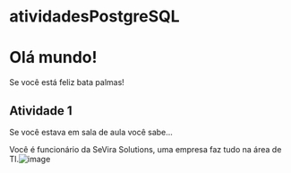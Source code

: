 # atividadesPostgreSQL

<h1>Olá mundo!</h1>

Se você está feliz bata palmas!

<h2>Atividade 1</h2>

Se você estava em sala de aula você sabe... 

Você é funcionário da SeVira Solutions, uma empresa faz tudo na área de TI.![image](https://user-images.githubusercontent.com/39026922/180119200-5b2df1d9-bb46-44eb-83d1-9ed64857509c.png)
